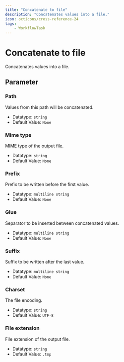 ```yaml
---
title: "Concatenate to file"
description: "Concatenates values into a file."
icon: octicons/cross-reference-24
tags: 
    - WorkflowTask
---
```

# Concatenate to file
<!-- This file was generated - DO NOT CHANGE IT MANUALLY -->



Concatenates values into a file.

## Parameter

### Path

Values from this path will be concatenated.

- Datatype: `string`
- Default Value: `None`



### Mime type

MIME type of the output file.

- Datatype: `string`
- Default Value: `None`



### Prefix

Prefix to be written before the first value.

- Datatype: `multiline string`
- Default Value: `None`



### Glue

Separator to be inserted between concatenated values.

- Datatype: `multiline string`
- Default Value: `None`



### Suffix

Suffix to be written after the last value.

- Datatype: `multiline string`
- Default Value: `None`



### Charset

The file encoding.

- Datatype: `string`
- Default Value: `UTF-8`



### File extension

File extension of the output file.

- Datatype: `string`
- Default Value: `.tmp`



